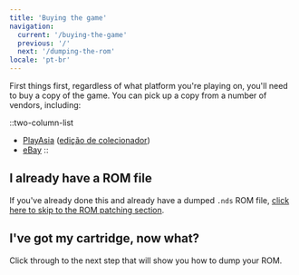 ```yaml
---
title: 'Buying the game'
navigation:
  current: '/buying-the-game'
  previous: '/'
  next: '/dumping-the-rom'
locale: 'pt-br'
---
```


First things first, regardless of what platform you're playing on, you'll need to buy a copy of the game. You can pick up a copy from a number of vendors, including:

::two-column-list
* [PlayAsia](https://www.play-asia.com/suzumiya-haruhi-no-chokuretsu/13/70337q) ([edição de colecionador](https://www.play-asia.com/suzumiya-haruhi-no-chokuretsu-chou-sos-dandanin-collection/13/70337s))
* [eBay](https://www.ebay.com/sch?&_nkw=Suzumiya+Haruhi+no+Chokuretsu)
::

## I already have a ROM file
If you've already done this and already have a dumped `.nds` ROM file, [click here to skip to the ROM patching section](/chokuretsu/guide/patching-the-rom).

## I've got my cartridge, now what?
Click through to the next step that will show you how to dump your ROM.